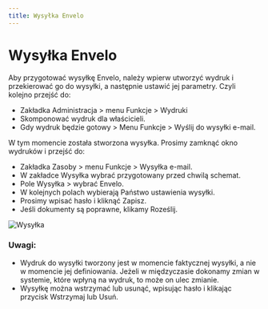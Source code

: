 ```yaml
---
title: Wysyłka Envelo
---
```

# Wysyłka Envelo

Aby przygotować wysyłkę Envelo, należy wpierw utworzyć wydruk i przekierować go do wysyłki, a następnie ustawić jej parametry. Czyli kolejno przejść do:

- Zakładka Administracja > menu Funkcje > Wydruki
- Skomponować wydruk dla właścicieli.
- Gdy wydruk będzie gotowy > Menu Funkcje > Wyślij do wysyłki e-mail.

W tym momencie została stworzona wysyłka. Prosimy zamknąć okno wydruków i przejść do:

- Zakładka Zasoby > menu Funkcje > Wysyłka e-mail.
- W zakładce Wysyłka wybrać przygotowany przed chwilą schemat.
- Pole Wysyłka > wybrać Envelo.
- W kolejnych polach wybierają Państwo ustawienia wysyłki.
- Prosimy wpisać hasło i kliknąć Zapisz.
- Jeśli dokumenty są poprawne, klikamy Roześlij.

![Wysyłka](wysylkaenvelo.gif)

### Uwagi:

- Wydruk do wysyłki tworzony jest w momencie faktycznej wysyłki, a nie w momencie jej definiowania. Jeżeli w międzyczasie dokonamy zmian w systemie, które wpłyną na wydruk, to może on ulec zmianie.
- Wysyłkę można wstrzymać lub usunąć, wpisując hasło i klikając przycisk Wstrzymaj lub Usuń.